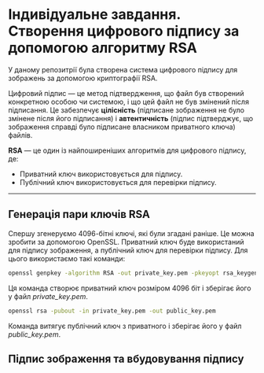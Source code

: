 # Індивідуальне завдання. Створення цифрового підпису за допомогою алгоритму RSA

У даному репозитрії була створена система цифрового підпису для зображень за допомогою криптографії RSA. 

Цифровий підпис — це метод підтвердження, що файл був створений конкретною особою чи системою, і що цей файл не був змінений після підписання. Це забезпечує **цілісність** (підписане зображення не було змінене після його підписання) і **автентичність** (підпис підтверджує, що зображення справді було підписане власником приватного ключа) файлів.

**RSA** — це один із найпоширеніших алгоритмів для цифрового підпису, де:
- Приватний ключ використовується для підпису.
- Публічний ключ використовується для перевірки підпису.

---

## Генерація пари ключів RSA
Спершу згенеруємо 4096-бітні ключі, які були згадані раніше. Це можна зробити за допомогою OpenSSL. Приватний ключ буде використаний для підпису зображення, а публічний ключ для перевірки підпису. Для цього використаємо такі команди:

```bash
openssl genpkey -algorithm RSA -out private_key.pem -pkeyopt rsa_keygen_bits:4096
```
Ця команда створює приватний ключ розміром 4096 біт і зберігає його у файл _private_key.pem_.

```bash
openssl rsa -pubout -in private_key.pem -out public_key.pem
```
Команда витягує публічний ключ з приватного і зберігає його у файл _public_key.pem_.

## Підпис зображення та вбудовування підпису
